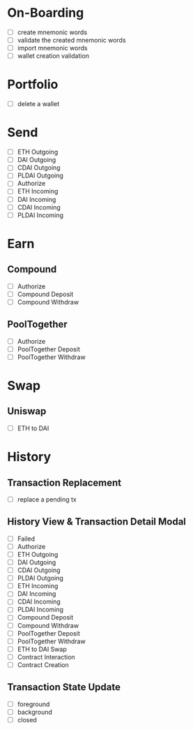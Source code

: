 # On-Boarding

- [ ] create mnemonic words
- [ ] validate the created mnemonic words
- [ ] import mnemonic words
- [ ] wallet creation validation

# Portfolio

- [ ] delete a wallet

# Send

- [ ] ETH Outgoing
- [ ] DAI Outgoing
- [ ] CDAI Outgoing
- [ ] PLDAI Outgoing
- [ ] Authorize
- [ ] ETH Incoming
- [ ] DAI Incoming
- [ ] CDAI Incoming
- [ ] PLDAI Incoming

# Earn

## Compound

- [ ] Authorize
- [ ] Compound Deposit
- [ ] Compound Withdraw

## PoolTogether

- [ ] Authorize
- [ ] PoolTogether Deposit
- [ ] PoolTogether Withdraw

# Swap

## Uniswap

- [ ] ETH to DAI

# History

## Transaction Replacement

- [ ] replace a pending tx

## History View & Transaction Detail Modal

- [ ] Failed
- [ ] Authorize
- [ ] ETH Outgoing
- [ ] DAI Outgoing
- [ ] CDAI Outgoing
- [ ] PLDAI Outgoing
- [ ] ETH Incoming
- [ ] DAI Incoming
- [ ] CDAI Incoming
- [ ] PLDAI Incoming
- [ ] Compound Deposit
- [ ] Compound Withdraw
- [ ] PoolTogether Deposit
- [ ] PoolTogether Withdraw
- [ ] ETH to DAI Swap
- [ ] Contract Interaction
- [ ] Contract Creation

## Transaction State Update

- [ ] foreground
- [ ] background
- [ ] closed
